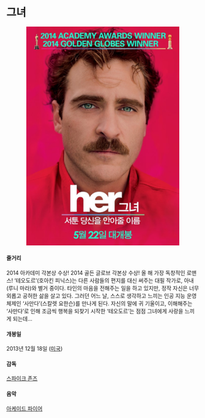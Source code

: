 # 그녀
<p align="center">
<img src="https://github.com/GeekInTheClass/MyFavoriteMovies/blob/master/img/Her.png" width="400px"/></p>

#### 줄거리

2014 아카데미 각본상 수상! 2014 골든 글로브 각본상 수상! 올 해 가장 독창적인 로맨스! ‘테오도르’(호아킨 피닉스)는 다른 사람들의 편지를 대신 써주는 대필 작가로, 아내(루니 마라)와 별거 중이다. 타인의 마음을 전해주는 일을 하고 있지만, 정작 자신은 너무 외롭고 공허한 삶을 살고 있다. 그러던 어느 날, 스스로 생각하고 느끼는 인공 지능 운영체제인 ‘사만다’(스칼렛 요한슨)를 만나게 된다. 자신의 말에 귀 기울이고, 이해해주는 ‘사만다’로 인해 조금씩 행복을 되찾기 시작한 ‘테오도르’는 점점 그녀에게 사랑을 느끼게 되는데…

#### 개봉일

2013년 12월 18일 ([미국](https://www.google.co.kr/search?biw=1280&bih=703&q=%EB%AF%B8%EA%B5%AD&stick=H4sIAAAAAAAAAOPgE-LSz9U3yCk0S0syVeIEsS2TzcsNtMyyk6300zJzcsGEVWZeZklmYo5CSUZqYklRZjKQWZSanpmfB2bkpCYWpyqkJJakAgAi0xH6UQAAAA&sa=X&ved=0ahUKEwi72ObxtNrSAhWEf7wKHc4qB94QmxMIpAEoATAU))

#### 감독

[스파이크 존즈](https://www.google.co.kr/search?biw=1280&bih=703&q=%EC%8A%A4%ED%8C%8C%EC%9D%B4%ED%81%AC+%EC%A1%B4%EC%A6%88&stick=H4sIAAAAAAAAAOPgE-LSz9U3yCk0S0syVeIAsc0Ksi20xLKTrfTTMnNywYRVSmZRanJJfhEAAvA44zAAAAA&sa=X&ved=0ahUKEwi72ObxtNrSAhWEf7wKHc4qB94QmxMIqAEoATAV)

#### 음악

[아케이드 파이어](https://www.google.co.kr/search?biw=1280&bih=703&q=%EC%95%84%EC%BC%80%EC%9D%B4%EB%93%9C+%ED%8C%8C%EC%9D%B4%EC%96%B4&stick=H4sIAAAAAAAAAOPgE-LSz9U3yCk0S0syVeIEsU1My8sKtYSzk6300zJzcsGEVW5pcWYyAKmVGG8uAAAA&sa=X&ved=0ahUKEwi72ObxtNrSAhWEf7wKHc4qB94QmxMIrAEoATAW)
